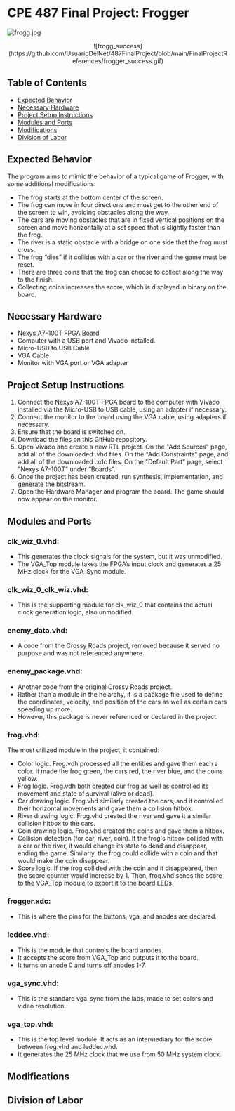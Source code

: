 # CPE 487 Final Project: Frogger
![frogg.jpg](https://github.com/user-attachments/assets/0385a71c-9e93-42b2-8d4e-b9d27be4b676)
<p align="center">
  ![frogg_success](https://github.com/UsuarioDelNet/487FinalProject/blob/main/FinalProjectReferences/frogger_success.gif)
</p>

## Table of Contents
- [Expected Behavior](#1)
- [Necessary Hardware](#2)
- [Project Setup Instructions](#3)
- [Modules and Ports](#4)
- [Modifications](#5)
- [Division of Labor](#6)


<h2 id="1">Expected Behavior</h2>
The program aims to mimic the behavior of a typical game of Frogger, with some additional modifications. 

- The frog starts at the bottom center of the screen.
- The frog can move in four directions and must get to the other end of the screen to win, avoiding obstacles along the way.
- The cars are moving obstacles that are in fixed vertical positions on the screen and move horizontally at a set speed that is slightly faster than the frog.
- The river is a static obstacle with a bridge on one side that the frog must cross.
- The frog “dies” if it collides with a car or the river and the game must be reset.
- There are three coins that the frog can choose to collect along the way to the finish.
- Collecting coins increases the score, which is displayed in binary on the board.

<h2 id="2">Necessary Hardware</h2>

- Nexys A7-100T FPGA Board
- Computer with a USB port and Vivado installed.
- Micro-USB to USB Cable
- VGA Cable
- Monitor with VGA port or VGA adapter

<h2 id="3">Project Setup Instructions</h2>

1. Connect the Nexys A7-100T FPGA board to the computer with Vivado installed via the Micro-USB to USB cable, using an adapter if necessary.
2. Connect the monitor to the board using the VGA cable, using adapters if necessary.
3. Ensure that the board is switched on.
4. Download the files on this GitHub repository.
5. Open Vivado and create a new RTL project. On the "Add Sources" page, add all of the downloaded .vhd files. On the "Add Constraints" page, and add all of the downloaded .xdc files. On the "Default Part" page, select "Nexys A7-100T" under “Boards”.
6. Once the project has been created, run synthesis, implementation, and generate the bitstream.
7. Open the Hardware Manager and program the board. The game should now appear on the monitor.

<h2 id="4">Modules and Ports</h2>

### clk_wiz_0.vhd: 
- This generates the clock signals for the system, but it was unmodified.
- The VGA_Top module takes the FPGA’s input clock and generates a 25 MHz clock for the VGA_Sync module.

### clk_wiz_0_clk_wiz.vhd:
- This is the supporting module for clk_wiz_0 that contains the actual clock generation logic, also unmodified.

### enemy_data.vhd: 
- A code from the Crossy Roads project, removed because it served no purpose and was not referenced anywhere.

### enemy_package.vhd: 
- Another code from the original Crossy Roads project.
- Rather than a module in the heiarchy, it is a package file used to define the coordinates, velocity, and position of the cars as well as certain cars speeding up more.
- However, this package is never referenced or declared in the project.

### frog.vhd:
The most utilized module in the project, it contained:
- Color logic. Frog.vdh processed all the entities and gave them each a color. It made the frog green, the cars red, the river blue, and the coins yellow.
- Frog logic. Frog.vdh both created our frog as well as controlled its movement and state of survival (alive or dead).
- Car drawing logic. Frog.vhd similarly created the cars, and it controlled their horizontal movements and gave them a collision hitbox.
- River drawing logic. Frog.vhd created the river and gave it a similar collision hitbox to the cars.
- Coin drawing logic. Frog.vhd created the coins and gave them a hitbox. 
- Collision detection (for car, river, coin). If the frog's hitbox collided with a car or the river, it would change its state to dead and disappear, ending the game. Similarly, the frog could collide with a coin and that would make the coin disappear.
- Score logic. If the frog collided with the coin and it disappeared, then the score counter would increase by 1. Then, frog.vhd sends the score to the VGA_Top module to export it to the board LEDs.

### frogger.xdc:
- This is where the pins for the buttons, vga, and anodes are declared.

### leddec.vhd:
- This is the module that controls the board anodes.
- It accepts the score from VGA_Top and outputs it to the board.
- It turns on anode 0 and turns off anodes 1-7.

### vga_sync.vhd:
- This is the standard vga_sync from the labs, made to set colors and video resolution.

### vga_top.vhd:
- This is the top level module. It acts as an intermediary for the score between frog.vhd and leddec.vhd.
- It generates the 25 MHz clock that we use from 50 MHz system clock.

<h2 id="5">Modifications</h2>

<h2 id="6">Division of Labor</h2>
